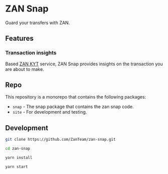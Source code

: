 # ZAN Snap

Guard your transfers with ZAN.

## Features

### Transaction insights

Based [ZAN KYT](https://zan.top/home/know-your-transaction) service, ZAN Snap provides insights on the transaction you are about to make.

## Repo

This repository is a monorepo that contains the following packages:

- `snap` - The snap package that contains the zan snap code.
- `site` - For development and testing.

## Development

```bash
git clone https://github.com/ZanTeam/zan-snap.git

cd zan-snap

yarn install

yarn start
```
